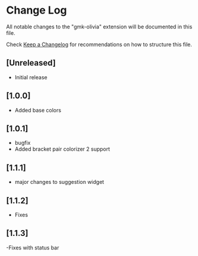 # Change Log

All notable changes to the "gmk-olivia" extension will be documented in this file.

Check [Keep a Changelog](http://keepachangelog.com/) for recommendations on how to structure this file.

## [Unreleased]

- Initial release

## [1.0.0]

- Added base colors
## [1.0.1]
- bugfix
- Added bracket pair colorizer 2 support

## [1.1.1]
- major changes to suggestion widget

## [1.1.2]
- Fixes

## [1.1.3]
-Fixes with status bar





